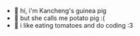 - 👋 hi, i'm Kancheng's guinea pig
- 🥔 but she calls me potato pig :(
- 🍅 i like eating tomatoes and do coding :3
